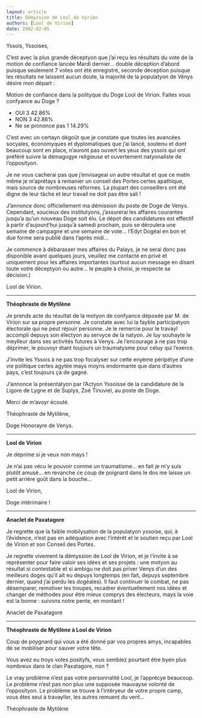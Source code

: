 ```yaml
---
layout: article
title: Démyssion de Lool de Vyrion
authors: [Lool de Virion]
date: 2002-02-05
---
```


Yssois, Yssoises,

C’est avec la plus grande déceptyon que j’ai reçu les résultats du vote de la motion de confiance lancée Mardi dernier... double déception d’abord puisque seulement 7 votes ont été enregistré, seconde déception puisque les résultats ne laissent aucun doute, la majorité de la populatyon de Vénys désire mon départ :

Motion de confiance dans la polityque du Doge Lool de Virion. Faites vous confyance au Doge ?

-  OUI 3 42.86%
-  NON 3 42.86%
-  Ne se prononce pas 1 14.29%

C’est avec un certayn dégoût que je constate que toutes les avancées socyales, économyques et dyplomatiques que j’ai lancé, soutenu et dont beaucoup sont en place, n’auront pas ouvert les yeux des yssois qui ont préféré suivre la démagogye religieuse et ouvertement natyonaliste de l’opposityon.

Je ne vous cacherai pas que j’envisageai un autre résultat et que ce matin même je m’aprétays à remanier un conseil des Portes certes apathique, mais source de nombreuses réformes. La plupart des conseillers ont été digne de leur tâche et leur travail ne doit pas être sali !

J’annonce donc officiellement ma démission du poste de Doge de Venys. Cependant, soucieux des institutyons, j’assurerai les affaires courantes jusqu’a qu’un nouveau Doge soit élu. Le dépot des candidatures est effectif à partir d’aujourd’hui jusqu’à samedi prochain, puis se déroulera une semaine de campagne et une semaine de vote... l’Edyt Dogéal en bon et due forme sera publié dans l’après midi...

Je commence à débarasser mes affaires du Palays, je ne serai donc pas disponible avant quelques jours, veuillez me contacté en privé et uniquement pour les affaires importantes (surtout aucun message en disant toute votre déceptyon ou autre... le peuple à choisi, je respecte sa décision.)

Lool de Virion.

---

**Théophraste de Mytilène**

Je prends acte du résultat de la motyon de confyance déposée par M. de Virion sur sa propre personne. Je constate avec lui la fayble participatyon électorale qui ne peut réjouir personne. Je le remercie pour le travayl accompli depuys son électyon au servyce de la natyon. Je luy souhayte le meylleur dans ses activités futures à Venys. Je l’encourage à ne pas trop déprimer, le pouvoyr étant toujours un traumatysme pour celuy qui l’exerce.

J’invite les Yssois à ne pas trop focalyser sur cette enyème péripétye d’une vie politique certes agytée mays moyns endormante que dans d’autres pays, c’est toujours çà de gagné.

J’annonce la présentatyon par l’Actyon Yssoisse de la candidature de la Ligore de Lygne et de Suplys, Zoé Tinuviel, au poste de Doge.

Merci de m’avoyr écouté.

Théophraste de Mytilène,

Doge Honorayre de Venys.

---
**Lool de Virion**

Je déprime si je veux non mays !

Je n’ai pas vécu le pouvoir comme un traumatisme... en fait je m’y suis plutôt amusé... en revanche ce coup de poignard dans le dos me laisse un petit arrière goût dans la bouche...

Lool de Virion,

Doge intérimaire !

---
**Anaclet de Paxatagore**

Je regrette que la faible mobilysation de la populatyon yssoise, qui, à l’évidence, n’est pas en adéquation avec l’intérêt et le soutien reçu par Lool de Virion et son Conseil des Portes.

Je regrette vivement la démyssion de Lool de Virion, et je l’invite à se représenter pour faire valoir ses idées et ses projets : une motyon au résultat si contestable et si ambigu ne doit pas priver Venys d’un des meilleurs doges qu’il ait eu depuys longtemps (en fait, depuys septembre dernier, quand j’ai perdu les dogéales). Il faut continuer le combat, ne pas désemparer, remotiver les troupes, recadrer éventuellement nos idées et changer de méthodes pour être mieux comprys des électeurs, mays la voie est la bonne : suivons notre pente, en montant !

Anaclet de Paxatagore

---
**Théophraste de Mytilène à Lool de Virion**

Coup de poygnard qui vous a été donné par vos propres amys, incapables de se mobiliser pour sauver votre tête.

Vous avez eu troys votes posityfs, vous semblez pourtant être byen plus nombreux dans le clan Paxatagore, non ?

Le vray problème n’est pas votre personnalité Lool, je l’apprécye beaucoup. Le problème n’est pas non plus une supposée mauvayse volonté de l’opposityon. Le problème se trouve à l’intéryeur de votre propre camp, vous êtes seul à travayller, les autres remuent du vent...

Théophraste de Mytilène